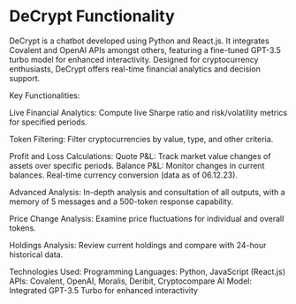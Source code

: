 # DeCrypt Functionality
DeCrypt is a chatbot developed using Python and React.js. It integrates Covalent and OpenAI APIs amongst others, featuring a fine-tuned GPT-3.5 turbo model for enhanced interactivity. Designed for cryptocurrency enthusiasts, DeCrypt offers real-time financial analytics and decision support.

Key Functionalities:

Live Financial Analytics: Compute live Sharpe ratio and risk/volatility metrics for specified periods.

Token Filtering: Filter cryptocurrencies by value, type, and other criteria.

Profit and Loss Calculations:
Quote P&L: Track market value changes of assets over specific periods.
Balance P&L: Monitor changes in current balances.
Real-time currency conversion (data as of 06.12.23).

Advanced Analysis: In-depth analysis and consultation of all outputs, with a memory of 5 messages and a 500-token response capability.

Price Change Analysis: Examine price fluctuations for individual and overall tokens.

Holdings Analysis: Review current holdings and compare with 24-hour historical data.

Technologies Used:
Programming Languages: Python, JavaScript (React.js)
APIs: Covalent, OpenAI, Moralis, Deribit, Cryptocompare
AI Model: Integrated GPT-3.5 Turbo for enhanced interactivity
